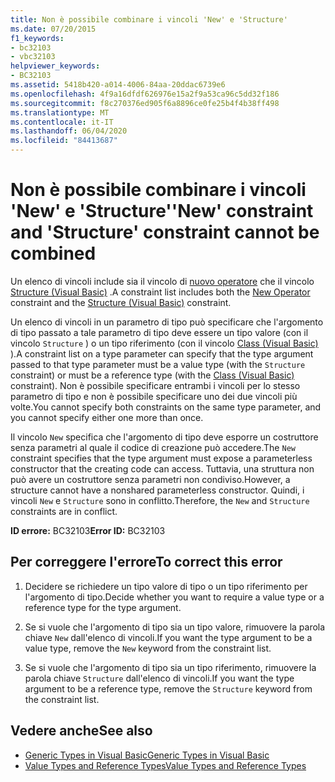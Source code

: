```yaml
---
title: Non è possibile combinare i vincoli 'New' e 'Structure'
ms.date: 07/20/2015
f1_keywords:
- bc32103
- vbc32103
helpviewer_keywords:
- BC32103
ms.assetid: 5418b420-a014-4006-84aa-20ddac6739e6
ms.openlocfilehash: 4f9a16dfdf626976e15a2f9a53ca96c5dd32f186
ms.sourcegitcommit: f8c270376ed905f6a8896ce0fe25b4f4b38ff498
ms.translationtype: MT
ms.contentlocale: it-IT
ms.lasthandoff: 06/04/2020
ms.locfileid: "84413687"
---
```

# <a name="new-constraint-and-structure-constraint-cannot-be-combined"></a><span data-ttu-id="b502c-102">Non è possibile combinare i vincoli 'New' e 'Structure'</span><span class="sxs-lookup"><span data-stu-id="b502c-102">'New' constraint and 'Structure' constraint cannot be combined</span></span>
<span data-ttu-id="b502c-103">Un elenco di vincoli include sia il vincolo di [nuovo operatore](../language-reference/operators/new-operator.md) che il vincolo [Structure (Visual Basic)](../language-reference/statements/structure-statement.md) .</span><span class="sxs-lookup"><span data-stu-id="b502c-103">A constraint list includes both the [New Operator](../language-reference/operators/new-operator.md) constraint and the [Structure (Visual Basic)](../language-reference/statements/structure-statement.md) constraint.</span></span>  
  
 <span data-ttu-id="b502c-104">Un elenco di vincoli in un parametro di tipo può specificare che l'argomento di tipo passato a tale parametro di tipo deve essere un tipo valore (con il vincolo `Structure` ) o un tipo riferimento (con il vincolo [Class (Visual Basic)](../language-reference/statements/class-statement.md) ).</span><span class="sxs-lookup"><span data-stu-id="b502c-104">A constraint list on a type parameter can specify that the type argument passed to that type parameter must be a value type (with the `Structure` constraint) or must be a reference type (with the [Class (Visual Basic)](../language-reference/statements/class-statement.md) constraint).</span></span> <span data-ttu-id="b502c-105">Non è possibile specificare entrambi i vincoli per lo stesso parametro di tipo e non è possibile specificare uno dei due vincoli più volte.</span><span class="sxs-lookup"><span data-stu-id="b502c-105">You cannot specify both constraints on the same type parameter, and you cannot specify either one more than once.</span></span>  
  
 <span data-ttu-id="b502c-106">Il vincolo `New` specifica che l'argomento di tipo deve esporre un costruttore senza parametri al quale il codice di creazione può accedere.</span><span class="sxs-lookup"><span data-stu-id="b502c-106">The `New` constraint specifies that the type argument must expose a parameterless constructor that the creating code can access.</span></span> <span data-ttu-id="b502c-107">Tuttavia, una struttura non può avere un costruttore senza parametri non condiviso.</span><span class="sxs-lookup"><span data-stu-id="b502c-107">However, a structure cannot have a nonshared parameterless constructor.</span></span> <span data-ttu-id="b502c-108">Quindi, i vincoli `New` e `Structure` sono in conflitto.</span><span class="sxs-lookup"><span data-stu-id="b502c-108">Therefore, the `New` and `Structure` constraints are in conflict.</span></span>  
  
 <span data-ttu-id="b502c-109">**ID errore:** BC32103</span><span class="sxs-lookup"><span data-stu-id="b502c-109">**Error ID:** BC32103</span></span>  
  
## <a name="to-correct-this-error"></a><span data-ttu-id="b502c-110">Per correggere l'errore</span><span class="sxs-lookup"><span data-stu-id="b502c-110">To correct this error</span></span>  
  
1. <span data-ttu-id="b502c-111">Decidere se richiedere un tipo valore di tipo o un tipo riferimento per l'argomento di tipo.</span><span class="sxs-lookup"><span data-stu-id="b502c-111">Decide whether you want to require a value type or a reference type for the type argument.</span></span>  
  
2. <span data-ttu-id="b502c-112">Se si vuole che l'argomento di tipo sia un tipo valore, rimuovere la parola chiave `New` dall'elenco di vincoli.</span><span class="sxs-lookup"><span data-stu-id="b502c-112">If you want the type argument to be a value type, remove the `New` keyword from the constraint list.</span></span>  
  
3. <span data-ttu-id="b502c-113">Se si vuole che l'argomento di tipo sia un tipo riferimento, rimuovere la parola chiave `Structure` dall'elenco di vincoli.</span><span class="sxs-lookup"><span data-stu-id="b502c-113">If you want the type argument to be a reference type, remove the `Structure` keyword from the constraint list.</span></span>  
  
## <a name="see-also"></a><span data-ttu-id="b502c-114">Vedere anche</span><span class="sxs-lookup"><span data-stu-id="b502c-114">See also</span></span>

- [<span data-ttu-id="b502c-115">Generic Types in Visual Basic</span><span class="sxs-lookup"><span data-stu-id="b502c-115">Generic Types in Visual Basic</span></span>](../programming-guide/language-features/data-types/generic-types.md)
- [<span data-ttu-id="b502c-116">Value Types and Reference Types</span><span class="sxs-lookup"><span data-stu-id="b502c-116">Value Types and Reference Types</span></span>](../programming-guide/language-features/data-types/value-types-and-reference-types.md)
